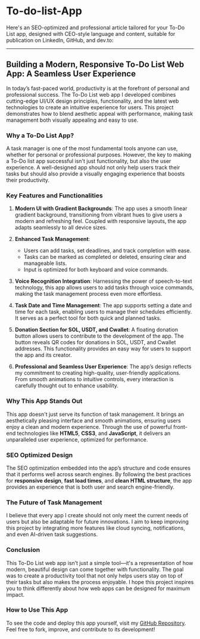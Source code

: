 # To-do-list-App
Here's an SEO-optimized and professional article tailored for your To-Do List app, designed with CEO-style language and content, suitable for publication on LinkedIn, GitHub, and dev.to:

---

## Building a Modern, Responsive To-Do List Web App: A Seamless User Experience

In today’s fast-paced world, productivity is at the forefront of personal and professional success. The To-Do List web app I developed combines cutting-edge UI/UX design principles, functionality, and the latest web technologies to create an intuitive experience for users. This project demonstrates how to blend aesthetic appeal with performance, making task management both visually appealing and easy to use.

### Why a To-Do List App?

A task manager is one of the most fundamental tools anyone can use, whether for personal or professional purposes. However, the key to making a To-Do list app successful isn't just functionality, but also the user experience. A well-designed app should not only help users track their tasks but should also provide a visually engaging experience that boosts their productivity.

### Key Features and Functionalities

1. **Modern UI with Gradient Backgrounds**:
   The app uses a smooth linear gradient background, transitioning from vibrant hues to give users a modern and refreshing feel. Coupled with responsive layouts, the app adapts seamlessly to all device sizes.

2. **Enhanced Task Management**:
   - Users can add tasks, set deadlines, and track completion with ease.
   - Tasks can be marked as completed or deleted, ensuring clear and manageable lists.
   - Input is optimized for both keyboard and voice commands.

3. **Voice Recognition Integration**:
   Harnessing the power of speech-to-text technology, this app allows users to add tasks through voice commands, making the task management process even more effortless.

4. **Task Date and Time Management**:
   The app supports setting a date and time for each task, enabling users to manage their schedules efficiently. It serves as a perfect tool for both quick and planned tasks.

5. **Donation Section for SOL, USDT, and Cwallet**:
   A floating donation button allows users to contribute to the development of the app. The button reveals QR codes for donations in SOL, USDT, and Cwallet addresses. This functionality provides an easy way for users to support the app and its creator.

6. **Professional and Seamless User Experience**:
   The app’s design reflects my commitment to creating high-quality, user-friendly applications. From smooth animations to intuitive controls, every interaction is carefully thought out to enhance usability.

### Why This App Stands Out

This app doesn't just serve its function of task management. It brings an aesthetically pleasing interface and smooth animations, ensuring users enjoy a clean and modern experience. Through the use of powerful front-end technologies like **HTML5**, **CSS3**, and **JavaScript**, it delivers an unparalleled user experience, optimized for performance.

### SEO Optimized Design

The SEO optimization embedded into the app’s structure and code ensures that it performs well across search engines. By following the best practices for **responsive design**, **fast load times**, and **clean HTML structure**, the app provides an experience that is both user and search engine-friendly.

### The Future of Task Management

I believe that every app I create should not only meet the current needs of users but also be adaptable for future innovations. I aim to keep improving this project by integrating more features like cloud syncing, notifications, and even AI-driven task suggestions.

### Conclusion

This To-Do List web app isn’t just a simple tool—it's a representation of how modern, beautiful design can come together with functionality. The goal was to create a productivity tool that not only helps users stay on top of their tasks but also makes the process enjoyable. I hope this project inspires you to think differently about how web apps can be designed for maximum impact.

### How to Use This App

To see the code and deploy this app yourself, visit my [GitHub Repository](#). Feel free to fork, improve, and contribute to its development!
